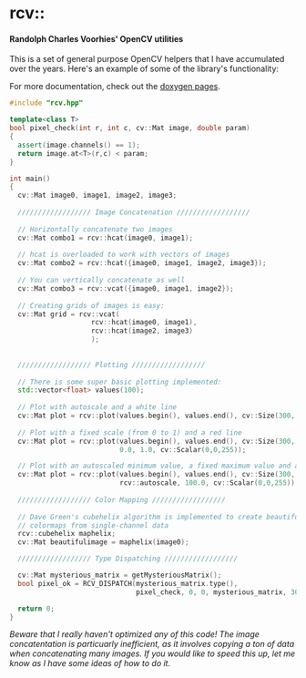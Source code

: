 rcv::
=======
#### Randolph Charles Voorhies' OpenCV utilities

This is a set of general purpose OpenCV helpers that I have accumulated over the years. Here's an example of some of the library's functionality:

For more documentation, check out the [doxygen pages](http://randvoorhies.github.io/rcv).

```cpp
#include "rcv.hpp"

template<class T>
bool pixel_check(int r, int c, cv::Mat image, double param)
{
  assert(image.channels() == 1);
  return image.at<T>(r,c) < param;
}

int main()
{
  cv::Mat image0, image1, image2, image3;
  
  ////////////////// Image Concatenation //////////////////
  
  // Horizontally concatenate two images
  cv::Mat combo1 = rcv::hcat(image0, image1);
  
  // hcat is overloaded to work with vectors of images
  cv::Mat combo2 = rcv::hcat({image0, image1, image2, image3});
  
  // You can vertically concatenate as well
  cv::Mat combo3 = rcv::vcat({image0, image1, image2});
  
  // Creating grids of images is easy:
  cv::Mat grid = rcv::vcat(
                    rcv::hcat(image0, image1),
                    rcv::hcat(image2, image3)
                    );
                    
                
  ////////////////// Plotting //////////////////
  
  // There is some super basic plotting implemented:
  std::vector<float> values(100);
  
  // Plot with autoscale and a white line
  cv::Mat plot = rcv::plot(values.begin(), values.end(), cv::Size(300, 100));
  
  // Plot with a fixed scale (from 0 to 1) and a red line
  cv::Mat plot = rcv::plot(values.begin(), values.end(), cv::Size(300, 100),
                           0.0, 1.0, cv::Scalar(0,0,255));

  // Plot with an autoscaled minimum value, a fixed maximum value and a blue line
  cv::Mat plot = rcv::plot(values.begin(), values.end(), cv::Size(300, 100),
                           rcv::autoscale, 100.0, cv::Scalar(0,0,255));
  
  ////////////////// Color Mapping //////////////////
  
  // Dave Green's cubehelix algorithm is implemented to create beautiful RGB 
  // colormaps from single-channel data
  rcv::cubehelix maphelix;
  cv::Mat beautifulimage = maphelix(image0);

  ////////////////// Type Dispatching //////////////////

  cv::Mat mysterious_matrix = getMysteriousMatrix();
  bool pixel_ok = RCV_DISPATCH(mysterious_matrix.type(),
                               pixel_check, 0, 0, mysterious_matrix, 30.0);

  return 0;
}
```

_Beware that I really haven't optimized any of this code! The image concatentation is particuarly inefficient, as it involves copying a ton of data when concatenating many images. If you would like to speed this up, let me know as I have some ideas of how to do it._
